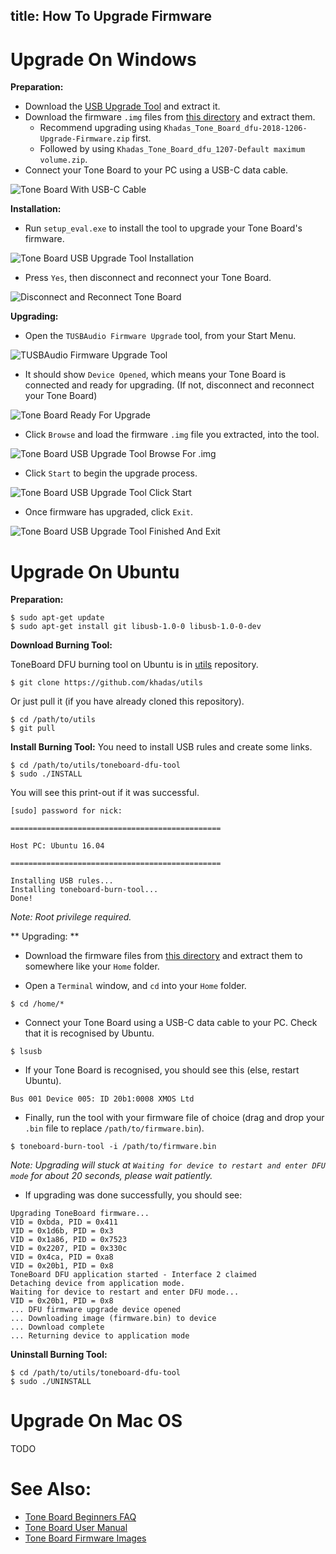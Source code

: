 title: How To Upgrade Firmware
---

# Upgrade On Windows

**Preparation:**

* Download the [USB Upgrade Tool](https://bit.ly/2LnQZhD) and extract it.
* Download the firmware `.img` files from [this directory](https://dl.khadas.com/Firmware/ToneBoard/) and extract them. 
  * Recommend upgrading using `Khadas_Tone_Board_dfu-2018-1206-Upgrade-Firmware.zip` first.
  * Followed by using `Khadas_Tone_Board_dfu_1207-Default maximum volume.zip`.
* Connect your Tone Board to your PC using a USB-C data cable.

![Tone Board With USB-C Cable](/images/toneboard/tb_fw_01.jpg)

**Installation:**

* Run `setup_eval.exe` to install the tool to upgrade your Tone Board's firmware.

![Tone Board USB Upgrade Tool Installation](/images/toneboard/tb_fw_02.jpg)

* Press `Yes`, then disconnect and reconnect your Tone Board.

![Disconnect and Reconnect Tone Board](/images/toneboard/tb_fw_03.jpg)

**Upgrading:**

* Open the `TUSBAudio Firmware Upgrade` tool, from your Start Menu.

![TUSBAudio Firmware Upgrade Tool](/images/toneboard/tb_fw_04.jpg)

* It should show `Device Opened`, which means your Tone Board is connected and ready for upgrading. (If not, disconnect and reconnect your Tone Board)

![Tone Board Ready For Upgrade](/images/toneboard/tb_fw_05.jpg)

* Click `Browse` and load the firmware `.img` file you extracted, into the tool.

![Tone Board USB Upgrade Tool Browse For .img](/images/toneboard/tb_fw_07.jpg)

* Click `Start` to begin the upgrade process.

![Tone Board USB Upgrade Tool Click Start](/images/toneboard/tb_fw_08.jpg)

* Once firmware has upgraded, click `Exit`.

![Tone Board USB Upgrade Tool Finished And Exit](/images/toneboard/tb_fw_09.jpg)

# Upgrade On Ubuntu

**Preparation:**

```
$ sudo apt-get update
$ sudo apt-get install git libusb-1.0-0 libusb-1.0-0-dev
```

**Download Burning Tool:**

ToneBoard DFU burning tool on Ubuntu is in [utils](https://github.com/khadas/utils) repository.

```
$ git clone https://github.com/khadas/utils
```

Or just pull it (if you have already cloned this repository).
```
$ cd /path/to/utils
$ git pull
```

**Install Burning Tool:**
You need to install USB rules and create some links.

```
$ cd /path/to/utils/toneboard-dfu-tool
$ sudo ./INSTALL
```

You will see this print-out if it was successful.
```
[sudo] password for nick: 

===============================================

Host PC: Ubuntu 16.04

===============================================

Installing USB rules...
Installing toneboard-burn-tool...
Done!
```

*Note: Root privilege required.*

** Upgrading: **

* Download the firmware files from [this directory](https://dl.khadas.com/Firmware/ToneBoard/) and extract them to somewhere like your `Home` folder.

* Open a `Terminal` window, and `cd` into your `Home` folder.

```
$ cd /home/*
```

* Connect your Tone Board using a USB-C data cable to your PC. Check that it is recognised by Ubuntu.

```
$ lsusb
```

* If your Tone Board is recognised, you should see this (else, restart Ubuntu).

```
Bus 001 Device 005: ID 20b1:0008 XMOS Ltd
```

* Finally, run the tool with your firmware file of choice (drag and drop your `.bin` file to replace `/path/to/firmware.bin`).

```
$ toneboard-burn-tool -i /path/to/firmware.bin
```
*Note: Upgrading will stuck at `Waiting for device to restart and enter DFU mode` for about 20 seconds, please wait patiently.*


* If upgrading was done successfully, you should see:

```
Upgrading ToneBoard firmware...
VID = 0xbda, PID = 0x411
VID = 0x1d6b, PID = 0x3
VID = 0x1a86, PID = 0x7523
VID = 0x2207, PID = 0x330c
VID = 0x4ca, PID = 0xa8
VID = 0x20b1, PID = 0x8
ToneBoard DFU application started - Interface 2 claimed
Detaching device from application mode.
Waiting for device to restart and enter DFU mode...
VID = 0x20b1, PID = 0x8
... DFU firmware upgrade device opened
... Downloading image (firmware.bin) to device
... Download complete
... Returning device to application mode
```

**Uninstall Burning Tool:**
```
$ cd /path/to/utils/toneboard-dfu-tool 
$ sudo ./UNINSTALL
```

# Upgrade On Mac OS
TODO

# See Also:

* [Tone Board Beginners FAQ](https://docs.khadas.com/toneboard/index.html)
* [Tone Board User Manual](https://docs.khadas.com/toneboard/UserManual.html)
* [Tone Board Firmware Images](https://dl.khadas.com/Firmware/ToneBoard/)
